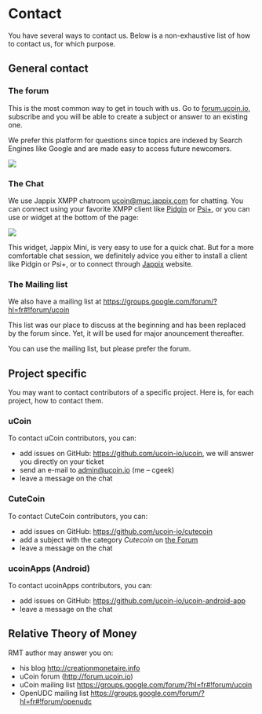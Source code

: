 # Contact
You have several ways to contact us. Below is a non-exhaustive list of how to contact us, for which purpose.

## General contact

### The forum

This is the most common way to get in touch with us. Go to [forum.ucoin.io](http://forum.ucoin.io), subscribe and you will be able to create a subject or answer to an existing one.

We prefer this platform for questions since topics are indexed by Search Engines like Google and are made easy to access future newcomers.

![](/content/images/2015/08/forum.png)

### The Chat

We use Jappix XMPP chatroom [ucoin@muc.jappix.com](ucoin@muc.jappix.com) for chatting. You can connect using your favorite XMPP client like [Pidgin](https://pidgin.im/) or [Psi+](http://psi-plus.com/), or you can use or widget at the bottom of the page:

![](/content/images/2015/08/jappix_widget.png)

This widget, Jappix Mini, is very easy to use for a quick chat. But for a more comfortable chat session, we definitely advice you either to install a client like Pidgin or Psi+, or to connect through [Jappix](https://jappix.com/?l=fr) website.

### The Mailing list

We also have a mailing list at https://groups.google.com/forum/?hl=fr#!forum/ucoin

This list was our place to discuss at the beginning and has been replaced by the forum since. Yet, it will be used for major anouncement thereafter.

You can use the mailing list, but please prefer the forum.

## Project specific

You may want to contact contributors of a specific project. Here is, for each project, how to contact them.

### uCoin

To contact uCoin contributors, you can:

* add issues on GitHub: https://github.com/ucoin-io/ucoin, we will answer you directly on your ticket
* send an e-mail to [admin@ucoin.io](admin@ucoin.io) (me – cgeek)
* leave a message on the chat 

### CuteCoin

To contact CuteCoin contributors, you can:

* add issues on GitHub: https://github.com/ucoin-io/cutecoin
* add a subject with the category *Cutecoin* on [the Forum](http://forum.ucoin.io)
* leave a message on the chat

### ucoinApps (Android)

To contact ucoinApps contributors, you can:

* add issues on GitHub: https://github.com/ucoin-io/ucoin-android-app
* leave a message on the chat

## Relative Theory of Money

RMT author may answer you on:

* his blog http://creationmonetaire.info
* uCoin forum (http://forum.ucoin.io)
* uCoin mailing list https://groups.google.com/forum/?hl=fr#!forum/ucoin
* OpenUDC mailing list https://groups.google.com/forum/?hl=fr#!forum/openudc